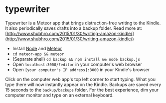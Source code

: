 # typewriter

Typewriter is a Meteor app that brings distraction-free writing to the Kindle. It also periodically saves drafts into a backup folder. Read more at: [http://www.shubhro.com/2015/01/30/writing-amazon-kindle/](http://www.shubhro.com/2015/01/30/writing-amazon-kindle/)

- Install [Node](http://nodejs.org/) and [Meteor](https://www.meteor.com/)
- `cd meteor-app && meteor`
- (Separate shell) `cd backup && npm install && node backup.js`
- Open `localhost:3000/?editor` in your computer's web browser
- Open `[your computer's IP address]:3000` in your Kindle's browser

Click on the computer web app's top left corner to start typing. What you type there will now instantly appear on the Kindle. Backups are saved every 15 seconds to the `backup/backups` folder. For the best experience, dim your computer monitor and type on an external keyboard.
